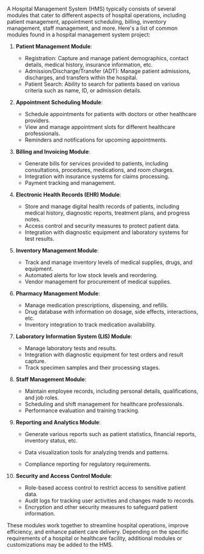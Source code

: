 
A Hospital Management System (HMS) typically consists of several modules that cater to different aspects of hospital operations, including patient management, appointment scheduling, billing, inventory management, staff management, and more. Here's a list of common modules found in a hospital management system project:

1. **Patient Management Module**:
   - Registration: Capture and manage patient demographics, contact details, medical history, insurance information, etc.
   - Admission/Discharge/Transfer (ADT): Manage patient admissions, discharges, and transfers within the hospital.
   - Patient Search: Ability to search for patients based on various criteria such as name, ID, or admission details.

2. **Appointment Scheduling Module**:
   - Schedule appointments for patients with doctors or other healthcare providers.
   - View and manage appointment slots for different healthcare professionals.
   - Reminders and notifications for upcoming appointments.

3. **Billing and Invoicing Module**:
   - Generate bills for services provided to patients, including consultations, procedures, medications, and room charges.
   - Integration with insurance systems for claims processing.
   - Payment tracking and management.

4. **Electronic Health Records (EHR) Module**:
   - Store and manage digital health records of patients, including medical history, diagnostic reports, treatment plans, and progress notes.
   - Access control and security measures to protect patient data.
   - Integration with diagnostic equipment and laboratory systems for test results.

5. **Inventory Management Module**:
   - Track and manage inventory levels of medical supplies, drugs, and equipment.
   - Automated alerts for low stock levels and reordering.
   - Vendor management for procurement of medical supplies.

6. **Pharmacy Management Module**:
   - Manage medication prescriptions, dispensing, and refills.
   - Drug database with information on dosage, side effects, interactions, etc.
   - Inventory integration to track medication availability.

7. **Laboratory Information System (LIS) Module**:
   - Manage laboratory tests and results.
   - Integration with diagnostic equipment for test orders and result capture.
   - Track specimen samples and their processing stages.

8. **Staff Management Module**:
   - Maintain employee records, including personal details, qualifications, and job roles.
   - Scheduling and shift management for healthcare professionals.
   - Performance evaluation and training tracking.

9. **Reporting and Analytics Module**:
   - Generate various reports such as patient statistics, financial reports, inventory status, etc.
   - Data visualization tools for analyzing trends and patterns.
   
   - Compliance reporting for regulatory requirements.

10. **Security and Access Control Module**:
    - Role-based access control to restrict access to sensitive patient data.
    - Audit logs for tracking user activities and changes made to records.
    - Encryption and other security measures to safeguard patient information.

These modules work together to streamline hospital operations, improve efficiency, and enhance patient care delivery. Depending on the specific requirements of a hospital or healthcare facility, additional modules or customizations may be added to the HMS.
